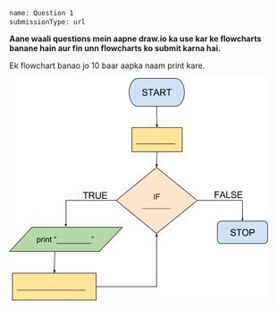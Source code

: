 ```ngMeta
name: Question 1
submissionType: url
```

**Aane waali questions mein aapne draw.io ka use kar ke flowcharts banane hain aur fin unn flowcharts ko submit karna hai.**

Ek flowchart banao jo 10 baar aapka naam print kare.

![empty flowchart](assets/question_images/12.1-image1.png)
